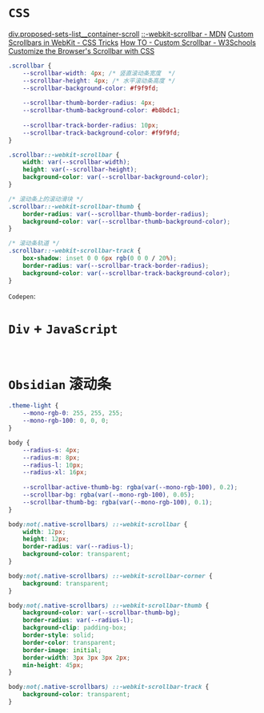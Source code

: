 # `CSS`

[div.proposed-sets-list__container-scroll](https://unicode-table.com/cn/blocks/arrows/)
[::-webkit-scrollbar - MDN](https://developer.mozilla.org/en-US/docs/Web/CSS/::-webkit-scrollbar)
[Custom Scrollbars in WebKit - CSS Tricks](https://css-tricks.com/custom-scrollbars-in-webkit/)
[How TO - Custom Scrollbar - W3Schools](https://www.w3schools.com/howto/howto_css_custom_scrollbar.asp)
[Customize the Browser's Scrollbar with CSS](https://codepen.io/akinjide/pen/BpggrZ)

```CSS
.scrollbar {
	--scrollbar-width: 4px; /* 竖直滚动条宽度  */
	--scrollbar-height: 4px; /* 水平滚动条高度 */
	--scrollbar-background-color: #f9f9fd;
	
	--scrollbar-thumb-border-radius: 4px;
	--scrollbar-thumb-background-color: #b8bdc1;
	
	--scrollbar-track-border-radius: 10px;
	--scrollbar-track-background-color: #f9f9fd;
}

.scrollbar::-webkit-scrollbar {
	width: var(--scrollbar-width);
	height: var(--scrollbar-height);
	background-color: var(--scrollbar-background-color);
}

/* 滚动条上的滚动滑块 */
.scrollbar::-webkit-scrollbar-thumb {
	border-radius: var(--scrollbar-thumb-border-radius);
	background-color: var(--scrollbar-thumb-background-color);
}

/* 滚动条轨道 */
.scrollbar::-webkit-scrollbar-track {
	box-shadow: inset 0 0 6px rgb(0 0 0 / 20%);
	border-radius: var(--scrollbar-track-border-radius);
	background-color: var(--scrollbar-track-background-color);
}
```

`Codepen`: [](https://codepen.io/paraoiawhy/pen/JjZzgKw)

# `Div` + `JavaScript`

```HTML

```

```JavaScript
```

# `Obsidian` 滚动条

```css
.theme-light {
	--mono-rgb-0: 255, 255, 255;
    --mono-rgb-100: 0, 0, 0;
}

body {
	--radius-s: 4px;
    --radius-m: 8px;
    --radius-l: 10px;
    --radius-xl: 16px;
    
    --scrollbar-active-thumb-bg: rgba(var(--mono-rgb-100), 0.2);
    --scrollbar-bg: rgba(var(--mono-rgb-100), 0.05);
    --scrollbar-thumb-bg: rgba(var(--mono-rgb-100), 0.1);
}

body:not(.native-scrollbars) ::-webkit-scrollbar {
    width: 12px;
    height: 12px;
    border-radius: var(--radius-l);
    background-color: transparent;
}

body:not(.native-scrollbars) ::-webkit-scrollbar-corner {
    background: transparent;
}

body:not(.native-scrollbars) ::-webkit-scrollbar-thumb {
    background-color: var(--scrollbar-thumb-bg);
    border-radius: var(--radius-l);
    background-clip: padding-box;
    border-style: solid;
    border-color: transparent;
    border-image: initial;
    border-width: 3px 3px 3px 2px;
    min-height: 45px;
}

body:not(.native-scrollbars) ::-webkit-scrollbar-track {
    background-color: transparent;
}
```